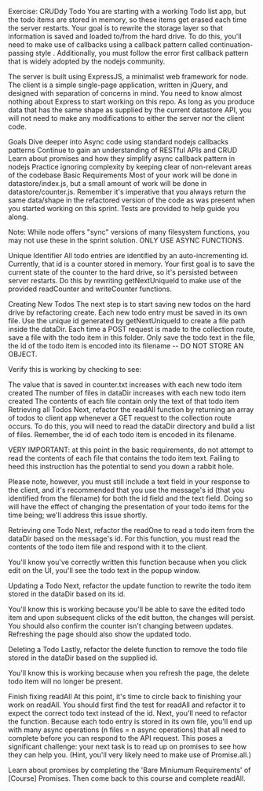 Exercise: CRUDdy Todo
You are starting with a working Todo list app, but the todo items are stored in memory, so these items get erased each time the server restarts. Your goal is to rewrite the storage layer so that information is saved and loaded to/from the hard drive. To do this, you'll need to make use of callbacks using a callback pattern called continuation-passing style  . Additionally, you must follow the error first callback pattern  that is widely adopted by the nodejs community.

The server is built using ExpressJS, a minimalist web framework for node. The client is a simple single-page application, written in jQuery, and designed with separation of concerns in mind. You need to know almost nothing about Express to start working on this repo. As long as you produce data that has the same shape as supplied by the current datastore API, you will not need to make any modifications to either the server nor the client code.

Goals
Dive deeper into Async code using standard nodejs callbacks patterns
Continue to gain an understanding of RESTful APIs and CRUD
Learn about promises and how they simplify async callback pattern in nodejs
Practice ignoring complexity by keeping clear of non-relevant areas of the codebase
Basic Requirements
Most of your work will be done in datastore/index.js, but a small amount of work will be done in datastore/counter.js. Remember it's imperative that you always return the same data/shape in the refactored version of the code as was present when you started working on this sprint. Tests are provided to help guide you along.

Note: While node offers "sync" versions of many filesystem functions, you may not use these in the sprint solution. ONLY USE ASYNC FUNCTIONS.

Unique Identifier
All todo entries are identified by an auto-incrementing id. Currently, that id is a counter stored in memory. Your first goal is to save the current state of the counter to the hard drive, so it's persisted between server restarts. Do this by rewriting getNextUniqueId to make use of the provided readCounter and writeCounter functions.

Creating New Todos
The next step is to start saving new todos on the hard drive by refactoring create. Each new todo entry must be saved in its own file. Use the unique id generated by getNextUniqueId to create a file path inside the dataDir. Each time a POST request is made to the collection route, save a file with the todo item in this folder. Only save the todo text in the file, the id of the todo item is encoded into its filename -- DO NOT STORE AN OBJECT.

Verify this is working by checking to see:

The value that is saved in counter.txt increases with each new todo item created
The number of files in dataDir increases with each new todo item created
The contents of each file contain only the text of that todo item
Retrieving all Todos
Next, refactor the readAll function by returning an array of todos to client app whenever a GET request to the collection route occurs. To do this, you will need to read the dataDir directory and build a list of files. Remember, the id of each todo item is encoded in its filename.

VERY IMPORTANT: at this point in the basic requirements, do not attempt to read the contents of each file that contains the todo item text. Failing to heed this instruction has the potential to send you down a rabbit hole.

Please note, however, you must still include a text field in your response to the client, and it's recommended that you use the message's id (that you identified from the filename) for both the id field and the text field. Doing so will have the effect of changing the presentation of your todo items for the time being; we'll address this issue shortly.

Retrieving one Todo
Next, refactor the readOne to read a todo item from the dataDir based on the message's id. For this function, you must read the contents of the todo item file and respond with it to the client.

You'll know you've correctly written this function because when you click edit on the UI, you'll see the todo text in the popup window.

Updating a Todo
Next, refactor the update function to rewrite the todo item stored in the dataDir based on its id.

You'll know this is working because you'll be able to save the edited todo item and upon subsequent clicks of the edit button, the changes will persist. You should also confirm the counter isn't changing between updates. Refreshing the page should also show the updated todo.

Deleting a Todo
Lastly, refactor the delete function to remove the todo file stored in the dataDir based on the supplied id.

You'll know this is working because when you refresh the page, the delete todo item will no longer be present.

Finish fixing readAll
At this point, it's time to circle back to finishing your work on readAll. You should first find the test for readAll and refactor it to expect the correct todo text instead of the id. Next, you'll need to refactor the function. Because each todo entry is stored in its own file, you'll end up with many async operations (n files = n async operations) that all need to complete before you can respond to the API request. This poses a significant challenge: your next task is to read up on promises to see how they can help you. (Hint, you'll very likely need to make use of Promise.all.)

Learn about promises by completing the 'Bare Miniumum Requirements' of [Course] Promises. Then come back to this course and complete readAll.
